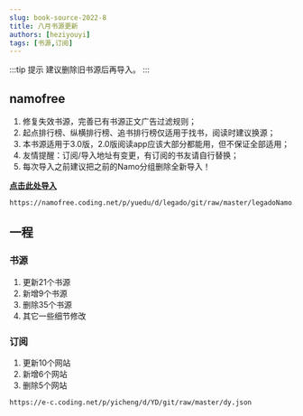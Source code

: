 ```yaml
---
slug: book-source-2022-8
title: 八月书源更新
authors: [heziyouyi]
tags: [书源,订阅]
---
```


:::tip 提示
建议删除旧书源后再导入。
:::

## namofree

1. 修复失效书源，完善已有书源正文广告过滤规则；
2. 起点排行榜、纵横排行榜、追书排行榜仅适用于找书，阅读时建议换源；
3. 本书源适用于3.0版，2.0版阅读app应该大部分都能用，但不保证全部适用；
4. 友情提醒：订阅/导入地址有变更，有订阅的书友请自行替换；
5. 每次导入之前建议把之前的Namo分组删除全新导入！

**[点击此处导入](legado://import/bookSource?src=https://namofree.coding.net/p/yuedu/d/legado/git/raw/master/legadoNamo.json)**

```
https://namofree.coding.net/p/yuedu/d/legado/git/raw/master/legadoNamo.json
```

## 一程

### 书源

1. 更新21个书源
2. 新增9个书源
3. 删除35个书源
4. 其它一些细节修改

### 订阅

1. 更新10个网站
2. 新增6个网站
3. 删除5个网站

```
https://e-c.coding.net/p/yicheng/d/YD/git/raw/master/dy.json
```